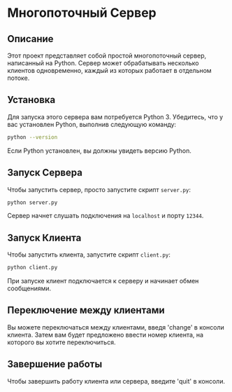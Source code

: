 # Многопоточный Сервер

## Описание
Этот проект представляет собой простой многопоточный сервер, написанный на Python. Сервер может обрабатывать несколько клиентов одновременно, каждый из которых работает в отдельном потоке.

## Установка
Для запуска этого сервера вам потребуется Python 3. Убедитесь, что у вас установлен Python, выполнив следующую команду:
```bash
python --version
```
Если Python установлен, вы должны увидеть версию Python.

## Запуск Сервера
Чтобы запустить сервер, просто запустите скрипт `server.py`:
```bash
python server.py
```
Сервер начнет слушать подключения на `localhost` и порту `12344`.

## Запуск Клиента
Чтобы запустить клиента, запустите скрипт `client.py`:
```bash
python client.py
```
При запуске клиент подключается к серверу и начинает обмен сообщениями.

## Переключение между клиентами
Вы можете переключаться между клиентами, введя 'change' в консоли клиента. Затем вам будет предложено ввести номер клиента, на которого вы хотите переключиться.

## Завершение работы
Чтобы завершить работу клиента или сервера, введите 'quit' в консоли.
